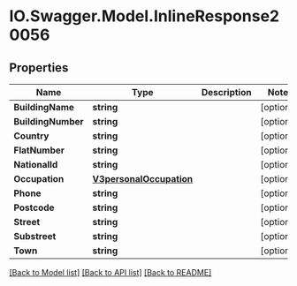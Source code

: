 # IO.Swagger.Model.InlineResponse20056
## Properties

Name | Type | Description | Notes
------------ | ------------- | ------------- | -------------
**BuildingName** | **string** |  | [optional] 
**BuildingNumber** | **string** |  | [optional] 
**Country** | **string** |  | [optional] 
**FlatNumber** | **string** |  | [optional] 
**NationalId** | **string** |  | [optional] 
**Occupation** | [**V3personalOccupation**](V3personalOccupation.md) |  | [optional] 
**Phone** | **string** |  | [optional] 
**Postcode** | **string** |  | [optional] 
**Street** | **string** |  | [optional] 
**Substreet** | **string** |  | [optional] 
**Town** | **string** |  | [optional] 

[[Back to Model list]](../README.md#documentation-for-models) [[Back to API list]](../README.md#documentation-for-api-endpoints) [[Back to README]](../README.md)

